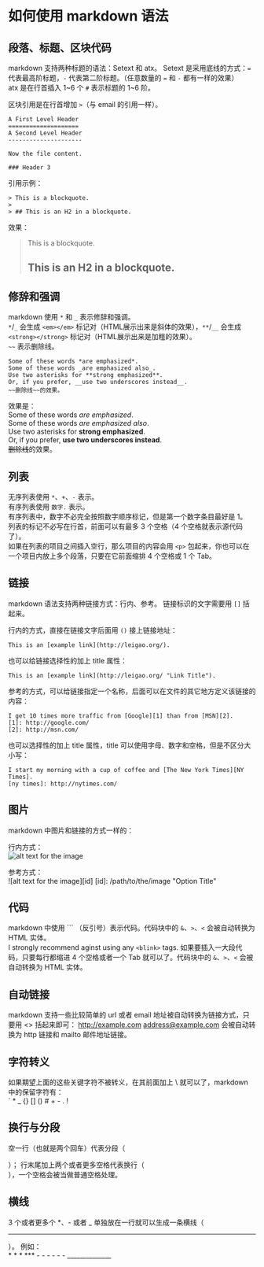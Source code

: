 # 如何使用 markdown 语法


## 段落、标题、区块代码
markdown 支持两种标题的语法：Setext 和 atx。
Setext 是采用底线的方式：`=` 代表最高阶标题，`-` 代表第二阶标题。（任意数量的 `=` 和 `-` 都有一样的效果）    
atx 是在行首插入 1~6 个 `#` 表示标题的 1~6 阶。

区块引用是在行首增加 `>`（与 email 的引用一样）。


    A First Level Header
    ====================
    A Second Level Header
    ---------------------
    
    Now the file content.
    
    ### Header 3
    
引用示例：  

    > This is a blockquote.
    >
    > ## This is an H2 in a blockquote.     

效果：
> This is a blockquote.
>
> ## This is an H2 in a blockquote.     


## 修辞和强调
markdown 使用 `*` 和 `_` 表示修辞和强调。    
`*`/`_` 会生成 `<em></em>` 标记对（HTML展示出来是斜体的效果），`**`/`__` 会生成 `<strong></strong>` 标记对（HTML展示出来是加粗的效果）。      
`~~` 表示删除线。       

    Some of these words *are emphasized*.       
    Some of these words _are emphasized also_.      
    Use two asterisks for **strong emphasized**.        
    Or, if you prefer, __use two underscores instead__.     
    ~~删除线~~的效果。      

效果是：        
Some of these words *are emphasized*.       
Some of these words _are emphasized also_.      
Use two asterisks for **strong emphasized**.        
Or, if you prefer, __use two underscores instead__.     
~~删除线~~的效果。      


## 列表
无序列表使用 `*`、`+`、`-` 表示。       
有序列表使用 `数字.` 表示。     
有序列表中，数字不必完全按照数字顺序标记，但是第一个数字条目最好是 1。      
列表的标记不必写在行首，前面可以有最多 3 个空格（4 个空格就表示源代码了）。     
如果在列表的项目之间插入空行，那么项目的内容会用 `<p>` 包起来，你也可以在一个项目内放上多个段落，只要在它前面缩排 4 个空格或 1 个 Tab。



## 链接
markdown 语法支持两种链接方式：行内、参考。
链接标识的文字需要用 `[]` 括起来。

行内的方式，直接在链接文字后面用 `()` 接上链接地址：        
```
This is an [example link](http://leigao.org/).
```     
也可以给链接选择性的加上 title 属性：       
```
This is an [example link](http://leigao.org/ "Link Title").
```

参考的方式，可以给链接指定一个名称，后面可以在文件的其它地方定义该链接的内容：      

    I get 10 times more traffic from [Google][1] than from [MSN][2].
    [1]: http://google.com/
    [2]: http://msn.com/

也可以选择性的加上 title 属性，title 可以使用字母、数字和空格，但是不区分大小写：       

    I start my morning with a cup of coffee and [The New York Times][NY Times].
    [ny times]: http://nytimes.com/



## 图片
markdown 中图片和链接的方式一样的：

行内方式：      
    ![alt text for the image](/path/to/the/image "Option Title")

参考方式：      
    ![alt text for the image][id]
    [id]: /path/to/the/image "Option Title"



## 代码
markdown 中使用 ``` （反引号）表示代码。代码块中的 `&`、`>`、`<` 会被自动转换为 HTML 实体。        
    I strongly recommend aginst using any `<blink>` tags.
如果要插入一大段代码，只要每行都缩进 4 个空格或者一个 Tab 就可以了。代码块中的 `&`、`>`、`<` 会被自动转换为 HTML 实体。



## 自动链接
markdown 支持一些比较简单的 url 或者 email 地址被自动转换为链接方式，只要用 <> 括起来即可：
<http://example.com>
<address@example.com>
会被自动转换为 http 链接和 mailto 邮件地址链接。



## 字符转义
如果期望上面的这些关键字符不被转义，在其前面加上 \ 就可以了，markdown 中的保留字符有：
    \
    `
    *
    _
    {}
    []
    ()
    #
    +
    -
    .
    !



## 换行与分段
空一行（也就是两个回车）代表分段（<p>）；
行末尾加上两个或者更多空格代表换行（<br/>），一个空格会被当做普通空格处理。



## <a id="hr"></a>横线
3 个或者更多个 *、- 或者 _ 单独放在一行就可以生成一条横线（<hr/>）。
例如：    
    * * *
    ***
    - - - - - -
    ______________




